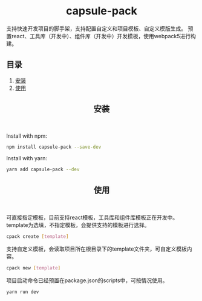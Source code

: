 <div align="center">
  <br>
  <h1>capsule-pack</h1>
  <p align="left">
    支持快速开发项目的脚手架，支持配置自定义和项目模板、自定义模版生成。
    预置react、工具库（开发中）、组件库（开发中）开发模板，使用webpack5进行构建。
  </p>
</div>

## 目录
1. [安装](#install)
2. [使用](#usage)

<h2 align="center" id="install">安装</h2>
<br/>

Install with npm:

```bash
npm install capsule-pack --save-dev
```

Install with yarn:

```bash
yarn add capsule-pack --dev
```

<h2 align="center" id="usage">使用</h2>
<br/>

可直接指定模板，目前支持react模板，工具库和组件库模板正在开发中。
template为选填，不指定模板，会提供支持的模板进行选择。

```bash
cpack create [template]
```

支持自定义模板，会读取项目所在根目录下的template文件夹，可自定义模板内容。

```bash
cpack new [template]
```

项目启动命令已经预置在package.json的scripts中，可按情况使用。

```bash
yarn run dev
```
